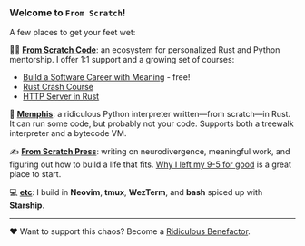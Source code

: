 ### Welcome to `From Scratch`!

A few places to get your feet wet:

👨‍🎓  [**From Scratch Code**](https://fromscratchcode.com/): an ecosystem for personalized Rust and Python mentorship. I offer 1:1 support and a growing set of courses:
- [Build a Software Career with Meaning](https://fromscratchcode.com/courses/meaningful-career/) - free!
- [Rust Crash Course](https://fromscratchcode.com/rust-crash-course/)
- [HTTP Server in Rust](https://fromscratchcode.com/courses/rust-http-server/)

🦉 [**Memphis**](https://fromscratchcode.com/memphis/): a ridiculous Python interpreter written—from scratch—in Rust. It can run some code, but probably not your code. Supports both a treewalk interpreter and a bytecode VM.

✍️ [**From Scratch Press**](https://fromscratchpress.com/): writing on neurodivergence, meaningful work, and figuring out how to build a life that fits. [Why I left my 9-5 for good](https://fromscratchpress.com/why-i-left-my-9-5-for-good/) is a great place to start.

💻 [**etc**](https://github.com/JonesBeach/etc): I build in **Neovim**, **tmux**, **WezTerm**, and **bash** spiced up with **Starship**.

***

❤️ Want to support this chaos? Become a [Ridiculous Benefactor](https://github.com/sponsors/JonesBeach).

